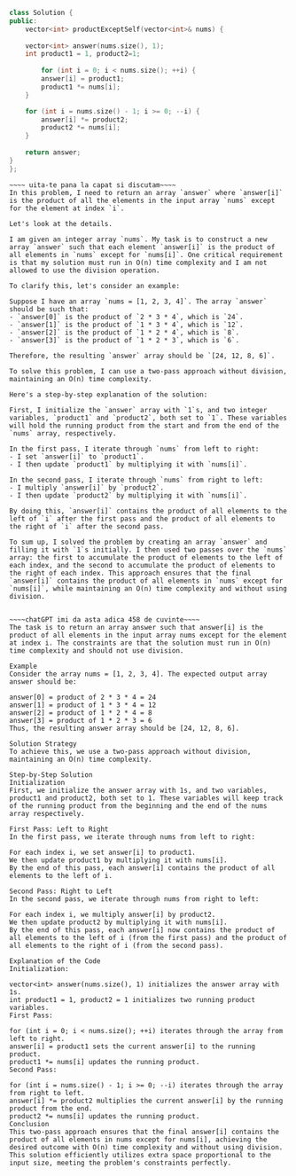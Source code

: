 ```cpp
class Solution {
public:
    vector<int> productExceptSelf(vector<int>& nums) {
    
    vector<int> answer(nums.size(), 1);
    int product1 = 1, product2=1;
    
        for (int i = 0; i < nums.size(); ++i) {
        answer[i] = product1;
        product1 *= nums[i];
    }

    for (int i = nums.size() - 1; i >= 0; --i) {
        answer[i] *= product2;
        product2 *= nums[i];
    }
    
    return answer;
}
};
```
~~~~~ asa cum este acum are 419 cuvinte deci ar mai trebui scris ceva la el~~~~~~
~~~~ uita-te pana la capat si discutam~~~~
In this problem, I need to return an array `answer` where `answer[i]` is the product of all the elements in the input array `nums` except for the element at index `i`.

Let's look at the details.

I am given an integer array `nums`. My task is to construct a new array `answer` such that each element `answer[i]` is the product of all elements in `nums` except for `nums[i]`. One critical requirement is that my solution must run in O(n) time complexity and I am not allowed to use the division operation.

To clarify this, let's consider an example:

Suppose I have an array `nums = [1, 2, 3, 4]`. The array `answer` should be such that:
- `answer[0]` is the product of `2 * 3 * 4`, which is `24`.
- `answer[1]` is the product of `1 * 3 * 4`, which is `12`.
- `answer[2]` is the product of `1 * 2 * 4`, which is `8`.
- `answer[3]` is the product of `1 * 2 * 3`, which is `6`.

Therefore, the resulting `answer` array should be `[24, 12, 8, 6]`.

To solve this problem, I can use a two-pass approach without division, maintaining an O(n) time complexity.

Here's a step-by-step explanation of the solution:

First, I initialize the `answer` array with `1`s, and two integer variables, `product1` and `product2`, both set to `1`. These variables will hold the running product from the start and from the end of the `nums` array, respectively.

In the first pass, I iterate through `nums` from left to right:
- I set `answer[i]` to `product1`.
- I then update `product1` by multiplying it with `nums[i]`.

In the second pass, I iterate through `nums` from right to left:
- I multiply `answer[i]` by `product2`.
- I then update `product2` by multiplying it with `nums[i]`.

By doing this, `answer[i]` contains the product of all elements to the left of `i` after the first pass and the product of all elements to the right of `i` after the second pass.

To sum up, I solved the problem by creating an array `answer` and filling it with `1`s initially. I then used two passes over the `nums` array: the first to accumulate the product of elements to the left of each index, and the second to accumulate the product of elements to the right of each index. This approach ensures that the final `answer[i]` contains the product of all elements in `nums` except for `nums[i]`, while maintaining an O(n) time complexity and without using division.


~~~~chatGPT imi da asta adica 458 de cuvinte~~~~
The task is to return an array answer such that answer[i] is the product of all elements in the input array nums except for the element at index i. The constraints are that the solution must run in O(n) time complexity and should not use division.

Example
Consider the array nums = [1, 2, 3, 4]. The expected output array answer should be:

answer[0] = product of 2 * 3 * 4 = 24
answer[1] = product of 1 * 3 * 4 = 12
answer[2] = product of 1 * 2 * 4 = 8
answer[3] = product of 1 * 2 * 3 = 6
Thus, the resulting answer array should be [24, 12, 8, 6].

Solution Strategy
To achieve this, we use a two-pass approach without division, maintaining an O(n) time complexity.

Step-by-Step Solution
Initialization
First, we initialize the answer array with 1s, and two variables, product1 and product2, both set to 1. These variables will keep track of the running product from the beginning and the end of the nums array respectively.

First Pass: Left to Right
In the first pass, we iterate through nums from left to right:

For each index i, we set answer[i] to product1.
We then update product1 by multiplying it with nums[i].
By the end of this pass, each answer[i] contains the product of all elements to the left of i.

Second Pass: Right to Left
In the second pass, we iterate through nums from right to left:

For each index i, we multiply answer[i] by product2.
We then update product2 by multiplying it with nums[i].
By the end of this pass, each answer[i] now contains the product of all elements to the left of i (from the first pass) and the product of all elements to the right of i (from the second pass).

Explanation of the Code
Initialization:

vector<int> answer(nums.size(), 1) initializes the answer array with 1s.
int product1 = 1, product2 = 1 initializes two running product variables.
First Pass:

for (int i = 0; i < nums.size(); ++i) iterates through the array from left to right.
answer[i] = product1 sets the current answer[i] to the running product.
product1 *= nums[i] updates the running product.
Second Pass:

for (int i = nums.size() - 1; i >= 0; --i) iterates through the array from right to left.
answer[i] *= product2 multiplies the current answer[i] by the running product from the end.
product2 *= nums[i] updates the running product.
Conclusion
This two-pass approach ensures that the final answer[i] contains the product of all elements in nums except for nums[i], achieving the desired outcome with O(n) time complexity and without using division. This solution efficiently utilizes extra space proportional to the input size, meeting the problem's constraints perfectly.